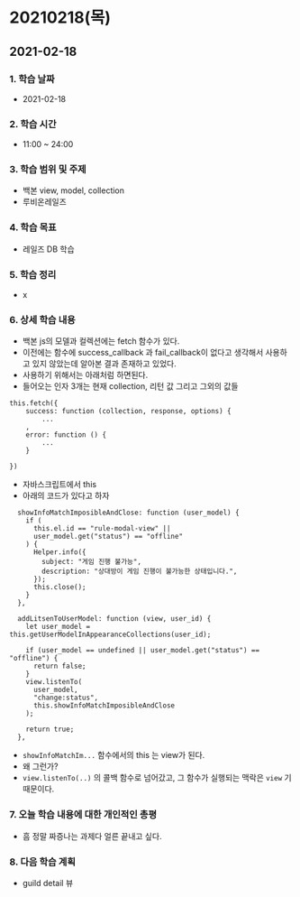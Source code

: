 # 20210218\(목\)

## 2021-02-18

### 1. 학습 날짜

* 2021-02-18

### 2. 학습 시간

* 11:00 ~ 24:00

### 3. 학습 범위 및 주제

* 백본 view, model, collection
* 루비온레일즈

### 4. 학습 목표

* 레일즈 DB 학습 

### 5. 학습 정리

* x

### 6. 상세 학습 내용

* 백본 js의 모델과 컬렉션에는 fetch 함수가 있다.
* 이전에는 함수에 success\_callback 과 fail\_callback이 없다고 생각해서 사용하고 있지 않았는데 알아본 결과 존재하고 있었다.
* 사용하기 위해서는 아래처럼 하면된다.
* 들어오는 인자 3개는 현재 collection, 리턴 값 그리고 그외의 값들

```text
this.fetch({
    success: function (collection, response, options) {
        ...
    ,
    error: function () {
        ...
    }

})
```

* 자바스크립트에서 this
* 아래의 코드가 있다고 하자

```text
  showInfoMatchImposibleAndClose: function (user_model) {
    if (
      this.el.id == "rule-modal-view" ||
      user_model.get("status") == "offline"
    ) {
      Helper.info({
        subject: "게임 진행 불가능",
        description: "상대방이 게임 진행이 불가능한 상태입니다.",
      });
      this.close();
    }
  },

  addLitsenToUserModel: function (view, user_id) {
    let user_model = this.getUserModelInAppearanceCollections(user_id);

    if (user_model == undefined || user_model.get("status") == "offline") {
      return false;
    }
    view.listenTo(
      user_model,
      "change:status",
      this.showInfoMatchImposibleAndClose
    );

    return true;
  },
```

* `showInfoMatchIm...` 함수에서의 this 는 view가 된다.
* 왜 그런가?
* `view.listenTo(..)` 의 콜백 함수로 넘어갔고, 그 함수가 실행되는 맥락은 `view` 기 때문이다.

### 7. 오늘 학습 내용에 대한 개인적인 총평

* 흠 정말 짜증나는 과제다 얼른 끝내고 싶다.

### 8. 다음 학습 계획

* guild detail 뷰

